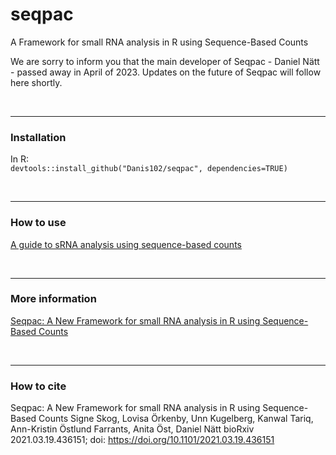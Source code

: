 # seqpac
A Framework for small RNA analysis in R using Sequence-Based Counts

We are sorry to inform you that the main developer of Seqpac - Daniel Nätt - passed away in April of 2023. Updates on the future of Seqpac will follow here shortly. 

<br>

---
### Installation
In R:<br>
`devtools::install_github("Danis102/seqpac", dependencies=TRUE)`


<br>



---
### How to use 
[A guide to sRNA analysis using sequence-based counts](https://github.com/Danis102/seqpac/raw/D_vingette_updates_21_09_28/vignettes/seqpac_-_A_guide_to_sRNA_analysis_using_sequence-based_counts.pdf)

<br>

---
### More information
[Seqpac: A New Framework for small RNA analysis in R using Sequence-Based Counts](https://www.biorxiv.org/content/10.1101/2021.03.19.436151v1)

<br>

---
### How to cite
Seqpac: A New Framework for small RNA analysis in R using Sequence-Based Counts
Signe Skog, Lovisa Örkenby, Unn Kugelberg, Kanwal Tariq, Ann-Kristin Östlund Farrants, Anita Öst, Daniel Nätt
bioRxiv 2021.03.19.436151; doi: https://doi.org/10.1101/2021.03.19.436151 
